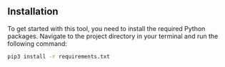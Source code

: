 ## Installation

To get started with this tool, you need to install the required Python packages. Navigate to the project directory in your terminal and run the following command:

```sh
pip3 install -r requirements.txt
```